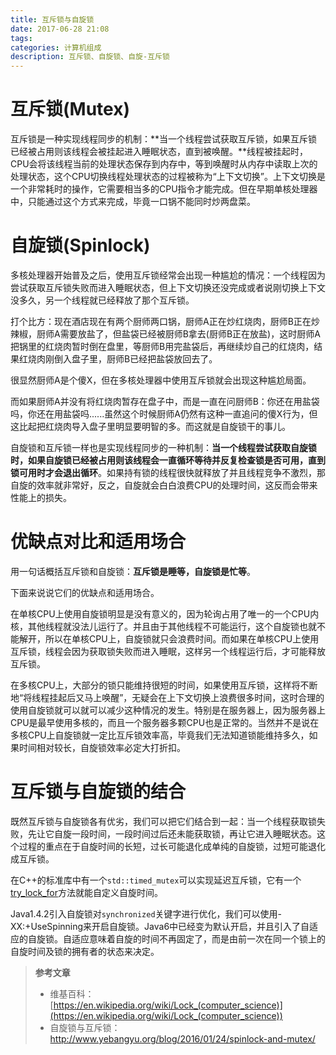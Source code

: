 ```yaml
---
title: 互斥锁与自旋锁
date: 2017-06-28 21:08
tags:
categories: 计算机组成
description: 互斥锁、自旋锁、自旋-互斥锁
---
```


# 互斥锁(Mutex)

互斥锁是一种实现线程同步的机制：**当一个线程尝试获取互斥锁，如果互斥锁已经被占用则该线程会被挂起进入睡眠状态，直到被唤醒。**线程被挂起时，CPU会将该线程当前的处理状态保存到内存中，等到唤醒时从内存中读取上次的处理状态，这个CPU切换线程处理状态的过程被称为“上下文切换”。上下文切换是一个非常耗时的操作，它需要相当多的CPU指令才能完成。但在早期单核处理器中，只能通过这个方式来完成，毕竟一口锅不能同时炒两盘菜。

# 自旋锁(Spinlock)

多核处理器开始普及之后，使用互斥锁经常会出现一种尴尬的情况：一个线程因为尝试获取互斥锁失败而进入睡眠状态，但上下文切换还没完成或者说刚切换上下文没多久，另一个线程就已经释放了那个互斥锁。

打个比方：现在酒店现在有两个厨师两口锅，厨师A正在炒红烧肉，厨师B正在炒辣椒，厨师A需要放盐了，但盐袋已经被厨师B拿去(厨师B正在放盐)，这时厨师A把锅里的红烧肉暂时倒在盘里，等厨师B用完盐袋后，再继续炒自己的红烧肉，结果红烧肉刚倒入盘子里，厨师B已经把盐袋放回去了。

很显然厨师A是个傻X，但在多核处理器中使用互斥锁就会出现这种尴尬局面。

而如果厨师A并没有将红烧肉暂存在盘子中，而是一直在问厨师B：你还在用盐袋吗，你还在用盐袋吗......虽然这个时候厨师A仍然有这种一直追问的傻X行为，但这比起把红烧肉导入盘子里明显要明智的多。而这就是自旋锁干的事儿。

自旋锁和互斥锁一样也是实现线程同步的一种机制：**当一个线程尝试获取自旋锁时，如果自旋锁已经被占用则该线程会一直循环等待并反复检查锁是否可用，直到锁可用时才会退出循环**。如果持有锁的线程很快就释放了并且线程竞争不激烈，那自旋的效率就非常好，反之，自旋就会白白浪费CPU的处理时间，这反而会带来性能上的损失。

# 优缺点对比和适用场合

用一句话概括互斥锁和自旋锁：**互斥锁是睡等，自旋锁是忙等**。

下面来说说它们的优缺点和适用场合。

在单核CPU上使用自旋锁明显是没有意义的，因为轮询占用了唯一的一个CPU内核，其他线程就没法儿运行了。并且由于其他线程不可能运行，这个自旋锁也就不能解开，所以在单核CPU上，自旋锁就只会浪费时间。而如果在单核CPU上使用互斥锁，线程会因为获取锁失败而进入睡眠，这样另一个线程运行后，才可能释放互斥锁。

在多核CPU上，大部分的锁只能维持很短的时间，如果使用互斥锁，这样将不断地“将线程挂起后又马上唤醒”，无疑会在上下文切换上浪费很多时间，这时合理的使用自旋锁就可以就可以减少这种情况的发生。特别是在服务器上，因为服务器上CPU是最早使用多核的，而且一个服务器多颗CPU也是正常的。当然并不是说在多核CPU上自旋锁就一定比互斥锁效率高，毕竟我们无法知道锁能维持多久，如果时间相对较长，自旋锁效率必定大打折扣。



# 互斥锁与自旋锁的结合

既然互斥锁与自旋锁各有优劣，我们可以把它们结合到一起：当一个线程获取锁失败，先让它自旋一段时间，一段时间过后还未能获取锁，再让它进入睡眠状态。这个过程的重点在于自旋时间的长短，过长可能退化成单纯的自旋锁，过短可能退化成互斥锁。

在C++的标准库中有一个`std::timed_mutex`可以实现延迟互斥锁，它有一个[try_lock_for](http://zh.cppreference.com/w/cpp/thread/timed_mutex/try_lock_for)方法就能自定义自旋时间。

Java1.4.2引入自旋锁对`synchronized`关键字进行优化，我们可以使用-XX:+UseSpinning来开启自旋锁。Java6中已经变为默认开启，并且引入了自适应的自旋锁。自适应意味着自旋的时间不再固定了，而是由前一次在同一个锁上的自旋时间及锁的拥有者的状态来决定。



> **参考文章**
>
> * 维基百科：[https://en.wikipedia.org/wiki/Lock_(computer_science)](https://en.wikipedia.org/wiki/Lock_(computer_science))
> * 自旋锁与互斥锁：http://www.yebangyu.org/blog/2016/01/24/spinlock-and-mutex/